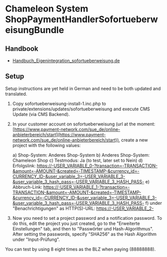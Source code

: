 # Chameleon System ShopPaymentHandlerSofortueberweisungBundle

## Handbook

- [Handbuch_Eigenintegration_sofortueberweisung.de](./Resources/doc/Handbuch_Eigenintegration_sofortueberweisung.de_v.2.0.pdf)


## Setup

Setup instructions are yet held in German and need to be both updated and translated.

1. Copy sofortueberweisung-install-1.inc.php to private/extensions/updates/sofortueberweisung and execute CMS Update (via CMS Backend).
2. In your customer account on sofortueberweisung (url at the moment: [https://www.payment-network.com/sue_de/online-anbieterbereich/start](https://www.payment-network.com/sue_de/online-anbieterbereich/start)), create a new project with the following values:

   a) Shop-System: Anderes Shop-System
   b) Anderes Shop-System: Chameleon Shop
   c) Testmodus: Ja (to test, later set to Nein)
   d) Erfolgslink: [https://-USER_VARIABLE_0-?transaction=-TRANSACTION-&amount=-AMOUNT-&created=-TIMESTAMP-&currency_id=-CURRENCY_ID-&user_variable_3=-USER_VARIABLE_3-&user_variable_3_hash_pass=-USER_VARIABLE_3_HASH_PASS-](https://-USER_VARIABLE_0-?transaction=-TRANSACTION-&amount=-AMOUNT-&created=-TIMESTAMP-&currency_id=-CURRENCY_ID-&user_variable_3=-USER_VARIABLE_3-&user_variable_3_hash_pass=-USER_VARIABLE_3_HASH_PASS-)
   e) Abbruch-Link: [https://-USER_VARIABLE_1-?transaction=-TRANSACTION-&amount=-AMOUNT-&created=-TIMESTAMP-&currency_id=-CURRENCY_ID-&user_variable_3=-USER_VARIABLE_3-&user_variable_3_hash_pass=-USER_VARIABLE_3_HASH_PASS-](https://-USER_VARIABLE_1-?transaction=-TRANSACTION-&amount=-AMOUNT-&created=-TIMESTAMP-&currency_id=-CURRENCY_ID-&user_variable_3=-USER_VARIABLE_3-&user_variable_3_hash_pass=-USER_VARIABLE_3_HASH_PASS-)
   f) under "Benachrichtigungen" as HTTP(S)-URL: [https://-USER_VARIABLE_2-](https://-USER_VARIABLE_2-)

3. Now you need to set a project password and a notification password. To do this, edit the project you just created, go to the "Erweiterte Einstellungen" tab, and then to "Passwörter und Hash-Algorithmus". After setting the passwords, specify "SHA256" as the Hash Algorithm under "Input-Prüfung".

You can test by using 8 eight times as the BLZ when paying (88888888).